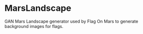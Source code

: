 # MarsLandscape
GAN Mars Landscape generator used by Flag On Mars to generate background images for flags.


